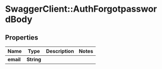 # SwaggerClient::AuthForgotpasswordBody

## Properties
Name | Type | Description | Notes
------------ | ------------- | ------------- | -------------
**email** | **String** |  | 

